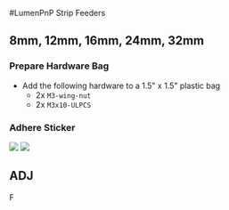 #LumenPnP Strip Feeders
## 8mm, 12mm, 16mm, 24mm, 32mm

### Prepare Hardware Bag
- Add the following hardware to a 1.5" x 1.5" plastic bag
   - 2x `M3-wing-nut`
   - 2x `M3x10-ULPCS`

### Adhere Sticker

![](img/adhere-sticker1.png)
![](img/adhere-sticker2.png)


## ADJ

F